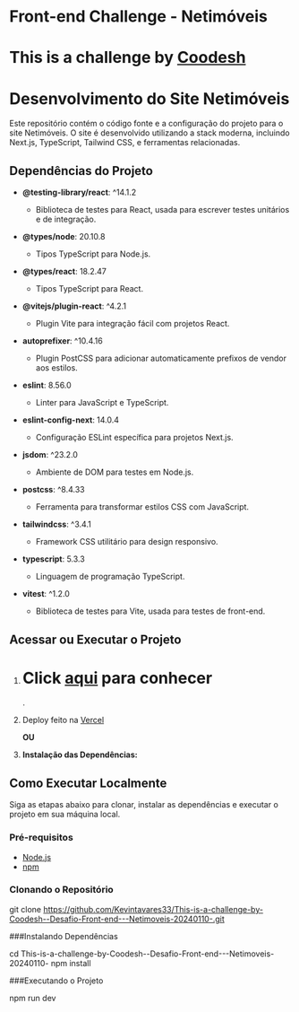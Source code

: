 <h1><span>Front-end Challenge - Netimóveis</span><h1/>
This is a challenge by <a href="https://coodesh.com/">Coodesh</a>

# Desenvolvimento do Site Netimóveis

Este repositório contém o código fonte e a configuração do projeto para o site Netimóveis. O site é desenvolvido utilizando a stack moderna, incluindo Next.js, TypeScript, Tailwind CSS, e ferramentas relacionadas.

## Dependências do Projeto

- **@testing-library/react**: ^14.1.2
  - Biblioteca de testes para React, usada para escrever testes unitários e de integração.

- **@types/node**: 20.10.8
  - Tipos TypeScript para Node.js.

- **@types/react**: 18.2.47
  - Tipos TypeScript para React.

- **@vitejs/plugin-react**: ^4.2.1
  - Plugin Vite para integração fácil com projetos React.

- **autoprefixer**: ^10.4.16
  - Plugin PostCSS para adicionar automaticamente prefixos de vendor aos estilos.

- **eslint**: 8.56.0
  - Linter para JavaScript e TypeScript.

- **eslint-config-next**: 14.0.4
  - Configuração ESLint específica para projetos Next.js.

- **jsdom**: ^23.2.0
  - Ambiente de DOM para testes em Node.js.

- **postcss**: ^8.4.33
  - Ferramenta para transformar estilos CSS com JavaScript.

- **tailwindcss**: ^3.4.1
  - Framework CSS utilitário para design responsivo.

- **typescript**: 5.3.3
  - Linguagem de programação TypeScript.

- **vitest**: ^1.2.0
  - Biblioteca de testes para Vite, usada para testes de front-end.

## Acessar ou Executar o Projeto
1. <h1>Click <a href=''>aqui</a> para conhecer</h1>.
2. Deploy feito na <a href='https://vercel.com/'>Vercel</a>

    **OU**

4. **Instalação das Dependências:**
  

## Como Executar Localmente

Siga as etapas abaixo para clonar, instalar as dependências e executar o projeto em sua máquina local.

### Pré-requisitos

- [Node.js](https://nodejs.org/)
- [npm](https://www.npmjs.com/) 

### Clonando o Repositório

git clone https://github.com/Kevintavares33/This-is-a-challenge-by-Coodesh--Desafio-Front-end---Netimoveis-20240110-.git

###Instalando Dependências

cd This-is-a-challenge-by-Coodesh--Desafio-Front-end---Netimoveis-20240110-
npm install

###Executando o Projeto

npm run dev
